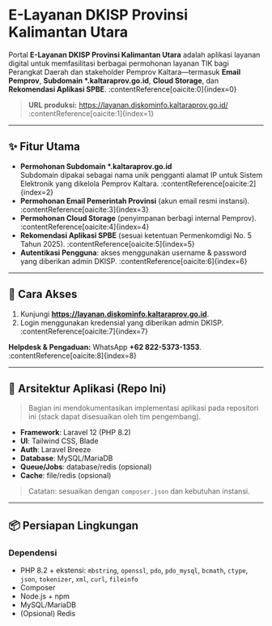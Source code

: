 # E-Layanan DKISP Provinsi Kalimantan Utara

Portal **E-Layanan DKISP Provinsi Kalimantan Utara** adalah aplikasi layanan digital untuk memfasilitasi berbagai permohonan layanan TIK bagi Perangkat Daerah dan stakeholder Pemprov Kaltara—termasuk **Email Pemprov**, **Subdomain \*.kaltaraprov.go.id**, **Cloud Storage**, dan **Rekomendasi Aplikasi SPBE**. :contentReference[oaicite:0]{index=0}

> **URL produksi:** https://layanan.diskominfo.kaltaraprov.go.id/ :contentReference[oaicite:1]{index=1}

---

## ✨ Fitur Utama

- **Permohonan Subdomain \*.kaltaraprov.go.id**  
  Subdomain dipakai sebagai nama unik pengganti alamat IP untuk Sistem Elektronik yang dikelola Pemprov Kaltara. :contentReference[oaicite:2]{index=2}
- **Permohonan Email Pemerintah Provinsi** (akun email resmi instansi). :contentReference[oaicite:3]{index=3}
- **Permohonan Cloud Storage** (penyimpanan berbagi internal Pemprov). :contentReference[oaicite:4]{index=4}
- **Rekomendasi Aplikasi SPBE** (sesuai ketentuan Permenkomdigi No. 5 Tahun 2025). :contentReference[oaicite:5]{index=5}
- **Autentikasi Pengguna**: akses menggunakan username & password yang diberikan admin DKISP. :contentReference[oaicite:6]{index=6}

---

## 🧭 Cara Akses

1. Kunjungi **https://layanan.diskominfo.kaltaraprov.go.id**.  
2. Login menggunakan kredensial yang diberikan admin DKISP. :contentReference[oaicite:7]{index=7}

**Helpdesk & Pengaduan:** WhatsApp **+62 822-5373-1353**. :contentReference[oaicite:8]{index=8}

---

## 🧱 Arsitektur Aplikasi (Repo Ini)

> Bagian ini mendokumentasikan implementasi aplikasi pada repositori ini (stack dapat disesuaikan oleh tim pengembang).

- **Framework**: Laravel 12 (PHP 8.2)  
- **UI**: Tailwind CSS, Blade  
- **Auth**: Laravel Breeze  
- **Database**: MySQL/MariaDB  
- **Queue/Jobs**: database/redis (opsional)  
- **Cache**: file/redis (opsional)

> Catatan: sesuaikan dengan `composer.json` dan kebutuhan instansi.

---

## 📦 Persiapan Lingkungan

### Dependensi
- PHP 8.2 + ekstensi: `mbstring`, `openssl`, `pdo`, `pdo_mysql`, `bcmath`, `ctype`, `json`, `tokenizer`, `xml`, `curl`, `fileinfo`
- Composer
- Node.js + npm
- MySQL/MariaDB
- (Opsional) Redis